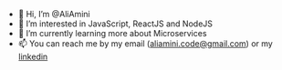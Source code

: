 - 👋 Hi, I’m @AliAmini
- 👀 I’m interested in JavaScript, ReactJS and NodeJS
- 🌱 I’m currently learning more about Microservices
- 📫 You can reach me by my email (aliamini.code@gmail.com) or my [linkedin](https://www.linkedin.com/in/ali-amini-dev)

<!---
AliAmini/AliAmini is a ✨ special ✨ repository because its `README.md` (this file) appears on your GitHub profile.
You can click the Preview link to take a look at your changes.
--->
